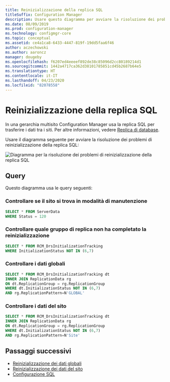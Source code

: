 ```yaml
---
title: Reinizializzazione della replica SQL
titleSuffix: Configuration Manager
description: Usare questo diagramma per avviare la risoluzione dei problemi di reinizializzazione della replica SQL tra siti di Configuration Manager
ms.date: 08/09/2019
ms.prod: configuration-manager
ms.technology: configmgr-core
ms.topic: conceptual
ms.assetid: ce4a1ca8-6433-4447-819f-19dd5faa6f46
author: aczechowski
ms.author: aaroncz
manager: dougeby
ms.openlocfilehash: f6207ed4eeeef892de38c85096d2cc80189214d1
ms.sourcegitcommit: 1442a4717ca362d38101785851cd45b2687b64e5
ms.translationtype: HT
ms.contentlocale: it-IT
ms.lasthandoff: 04/23/2020
ms.locfileid: "82078558"
---
```

# <a name="sql-replication-reinit"></a>Reinizializzazione della replica SQL

In una gerarchia multisito Configuration Manager usa la replica SQL per trasferire i dati tra i siti. Per altre informazioni, vedere [Replica di database](../../../plan-design/hierarchy/database-replication.md).

Usare il diagramma seguente per avviare la risoluzione dei problemi di reinizializzazione della replica SQL:

![Diagramma per la risoluzione dei problemi di reinizializzazione della replica SQL](media/sql-replication-reinit.svg)

## <a name="queries"></a>Query

Questo diagramma usa le query seguenti:

### <a name="check-if-site-is-in-maintenance-mode"></a>Controllare se il sito si trova in modalità di manutenzione

```sql
SELECT * FROM ServerData
WHERE Status = 120
```

### <a name="check-which-replication-group-hasnt-completed-reinit"></a>Controllare quale gruppo di replica non ha completato la reinizializzazione

```sql
SELECT * FROM RCM_DrsInitializationTracking
WHERE InitializationStatus NOT IN (6,7)
```

### <a name="check-global-data"></a>Controllare i dati globali

```sql
SELECT * FROM RCM_DrsInitializationTracking dt
INNER JOIN ReplicationData rg
ON dt.ReplicationGroup = rg.ReplicationGroup
WHERE dt.InitializationStatus NOT IN (6,7)
AND rg.ReplicationPattern=N'GLOBAL'
```

### <a name="check-site-data"></a>Controllare i dati del sito

```sql
SELECT * FROM RCM_DrsInitializationTracking dt
INNER JOIN ReplicationData rg
ON dt.ReplicationGroup = rg.ReplicationGroup
WHERE dt.InitializationStatus NOT IN (6,7)
AND rg.ReplicationPattern=N'Site'
```

## <a name="next-steps"></a>Passaggi successivi

- [Reinizializzazione dei dati globali](global-data-reinit.md)
- [Reinizializzazione dei dati del sito](site-data-reinit.md)
- [Configurazione SQL](sql-configuration.md)
